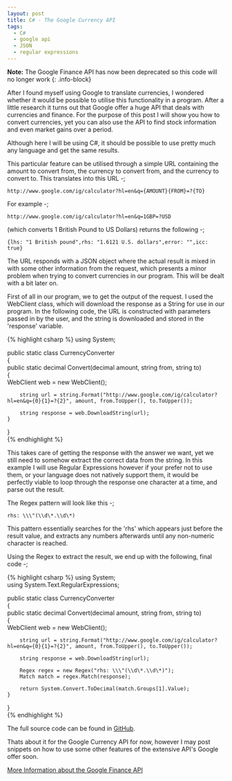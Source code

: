 ```yaml
---
layout: post
title: C# - The Google Currency API
tags:
  - C#
  - google api
  - JSON
  - regular expressions
---
```


**Note:** The Google Finance API has now been deprecated so this code will no longer work
{: .info-block}

After I found myself using Google to translate currencies, I wondered whether it would be possible to utilise this functionality in a program. After a little research it turns out that Google offer a huge API that deals with currencies and finance. For the purpose of this post I will show you how to convert currencies, yet you can also use the API to find stock information and even market gains over a period.

Although here I will be using C#, it should be possible to use pretty much any language and get the same results.

This particular feature can be utilised through a simple URL containing the amount to convert from, the currency to convert from, and the currency to convert to. This translates into this URL -;

`http://www.google.com/ig/calculator?hl=en&q={AMOUNT}{FROM}=?{TO}`

For example -;

`http://www.google.com/ig/calculator?hl=en&q=1GBP=?USD`

(which converts 1 British Pound to US Dollars) returns the following -;

`{lhs: "1 British pound",rhs: "1.6121 U.S. dollars",error: "",icc: true}`

The URL responds with a JSON object where the actual result is mixed in with some other information from the request, which presents a minor problem when trying to convert currencies in our program. This will be dealt with a bit later on.

First of all in our program, we to get the output of the request. I used the WebClient class, which will download the response as a String for use in our program. In the following code, the URL is constructed with parameters passed in by the user, and the string is downloaded and stored in the 'response' variable.

{% highlight csharp %}
using System;

public static class CurrencyConverter  
{  
	public static decimal Convert(decimal amount, string from, string to)  
	{  
		WebClient web = new WebClient();

		string url = string.Format("http://www.google.com/ig/calculator?hl=en&q={0}{1}=?{2}", amount, from.ToUpper(), to.ToUpper());

		string response = web.DownloadString(url);  
	}  
}  
{% endhighlight %}

This takes care of getting the response with the answer we want, yet we still need to somehow extract the correct data from the string. In this example I will use Regular Expressions however if your prefer not to use them, or your language does not natively support them, it would be perfectly viable to loop through the response one character at a time, and parse out the result.

The Regex pattern will look like this -;

`rhs: \\\"(\\d\*.\\d\*)`

This pattern essentially searches for the 'rhs' which appears just before the result value, and extracts any numbers afterwards until any non-numeric character is reached.

Using the Regex to extract the result, we end up with the following, final code -;

{% highlight csharp %}
using System;  
using System.Text.RegularExpressions;

public static class CurrencyConverter  
{  
	public static decimal Convert(decimal amount, string from, string to)  
	{  
		WebClient web = new WebClient();

		string url = string.Format("http://www.google.com/ig/calculator?hl=en&q={0}{1}=?{2}", amount, from.ToUpper(), to.ToUpper());

		string response = web.DownloadString(url);

		Regex regex = new Regex("rhs: \\\"(\\d\*.\\d\*)");  
		Match match = regex.Match(response);

		return System.Convert.ToDecimal(match.Groups[1].Value);  
	}  
}  
{% endhighlight %}

The full source code can be found in [GitHub][2].

Thats about it for the Google Currency API for now, however I may post snippets on how to use some other features of the extensive API's Google offer soon.

[More Information about the Google Finance API][1]

 [1]: http://code.google.com/apis/finance/docs/2.0/reference.html
 [2]: https://github.com/raharrison/GoogleAPI